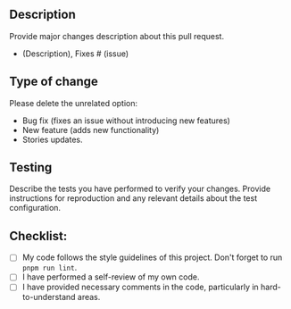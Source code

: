 ## Description

Provide major changes description about this pull request.

- (Description), Fixes # (issue)

## Type of change

Please delete the unrelated option:

- Bug fix (fixes an issue without introducing new features)
- New feature (adds new functionality)
- Stories updates.

## Testing

Describe the tests you have performed to verify your changes. Provide instructions for reproduction and any relevant details about the test configuration.

## Checklist:

- [ ] My code follows the style guidelines of this project. Don't forget to run `pnpm run lint`.
- [ ] I have performed a self-review of my own code.
- [ ] I have provided necessary comments in the code, particularly in hard-to-understand areas.